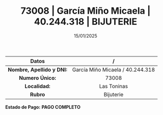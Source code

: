 ﻿---
title: 73008 | García Miño Micaela | 40.244.318 | BIJUTERIE
date: 15/01/2025
draft: false
tags: ['las-toninas', 'titular', 'bijuterie']
---

|          **Datos**          |  /  |
|:---------------------------:|:---:|
| **Nombre, Apellido y DNI:** | García Miño Micaela / 40.244.318 |
|      **Numero Único:**      | 73008 |
|        **Localidad:**       | Las Toninas |
|          **Rubro**          | Bijuterie |

**Estado de Pago:** **PAGO COMPLETO**
